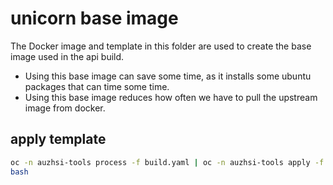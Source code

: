 # unicorn base image

The Docker image and template in this folder are used to create the base image used in the api build.

- Using this base image can save some time, as it installs some ubuntu packages that can time some time.
- Using this base image reduces how often we have to pull the upstream image from docker.

## apply template

```bash
oc -n auzhsi-tools process -f build.yaml | oc -n auzhsi-tools apply -f -
bash
```
